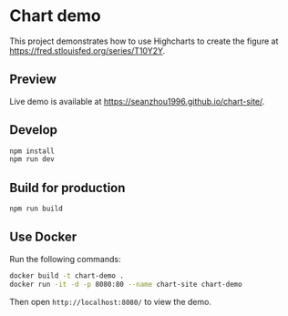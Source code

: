 # Chart demo

This project demonstrates how to use Highcharts to create the figure at https://fred.stlouisfed.org/series/T10Y2Y.

## Preview

Live demo is available at https://seanzhou1996.github.io/chart-site/.

## Develop

```bash
npm install
npm run dev
```

## Build for production

```bash
npm run build
```

## Use Docker

Run the following commands:

```bash
docker build -t chart-demo .
docker run -it -d -p 8080:80 --name chart-site chart-demo
```

Then open `http://localhost:8080/` to view the demo.